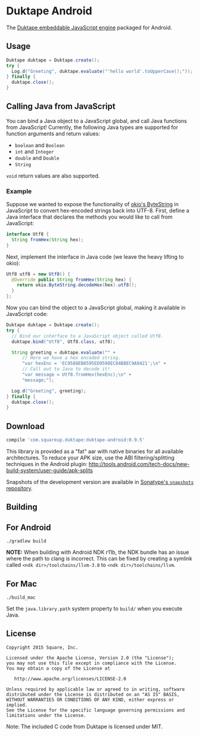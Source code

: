 Duktape Android
===============

The [Duktape embeddable JavaScript engine][duk] packaged for Android.


Usage
-----

```java
Duktape duktape = Duktape.create();
try {
  Log.d("Greeting", duktape.evaluate("'hello world'.toUpperCase();"));
} finally {
  duktape.close();
}
```

## Calling Java from JavaScript

You can bind a Java object to a JavaScript global, and call Java functions from JavaScript!
Currently, the following Java types are supported for function arguments and return values:

 * `boolean` and `Boolean`
 * `int` and `Integer`
 * `double` and `Double`
 * `String`

`void` return values are also supported.

### Example

Suppose we wanted to expose the functionality of [okio's ByteString][okio] in JavaScript to
convert hex-encoded strings back into UTF-8. First, define a Java interface that declares
the methods you would like to call from JavaScript:

```java
interface Utf8 {
  String fromHex(String hex);
}
```

Next, implement the interface in Java code (we leave the heavy lifting to okio):

```java
Utf8 utf8 = new Utf8() {
  @Override public String fromHex(String hex) {
    return okio.ByteString.decodeHex(hex).utf8();
  }
};
```

Now you can bind the object to a JavaScript global, making it available in JavaScript code:

```java
Duktape duktape = Duktape.create();
try {
  // Bind our interface to a JavaScript object called Utf8.
  duktape.bind("Utf8", Utf8.class, utf8);

  String greeting = duktape.evaluate("" +
      // Here we have a hex encoded string.
      "var hexEnc = 'EC9588EB8595ED9598EC84B8EC9A9421';\n" +
      // Call out to Java to decode it!
      "var message = Utf8.fromHex(hexEnc);\n" +
      "message;");

  Log.d("Greeting", greeting);
} finally {
  duktape.close();
}
```

Download
--------

```groovy
compile 'com.squareup.duktape:duktape-android:0.9.5'
```

This library is provided as a "fat" aar with native binaries for all available architectures. To
reduce your APK size, use the ABI filtering/splitting techniques in the Android plugin:
http://tools.android.com/tech-docs/new-build-system/user-guide/apk-splits

Snapshots of the development version are available in [Sonatype's `snapshots` repository][snap].


Building
--------

## For Android

```
./gradlew build
```

**NOTE:** When building with Android NDK r11b, the NDK bundle has an issue where the path to
clang is incorrect. This can be fixed by creating a symlink called `<ndk dir>/toolchains/llvm-3.8`
to `<ndk dir>/toolchains/llvm`.

## For Mac

```
./build_mac
```

Set the `java.library.path` system property to `build/` when you execute Java.


License
-------

    Copyright 2015 Square, Inc.

    Licensed under the Apache License, Version 2.0 (the "License");
    you may not use this file except in compliance with the License.
    You may obtain a copy of the License at

       http://www.apache.org/licenses/LICENSE-2.0

    Unless required by applicable law or agreed to in writing, software
    distributed under the License is distributed on an "AS IS" BASIS,
    WITHOUT WARRANTIES OR CONDITIONS OF ANY KIND, either express or implied.
    See the License for the specific language governing permissions and
    limitations under the License.


Note: The included C code from Duktape is licensed under MIT.





 [duk]: http://duktape.org/
 [snap]: https://oss.sonatype.org/content/repositories/snapshots/
 [okio]: https://github.com/square/okio/blob/master/okio/src/main/java/okio/ByteString.java
